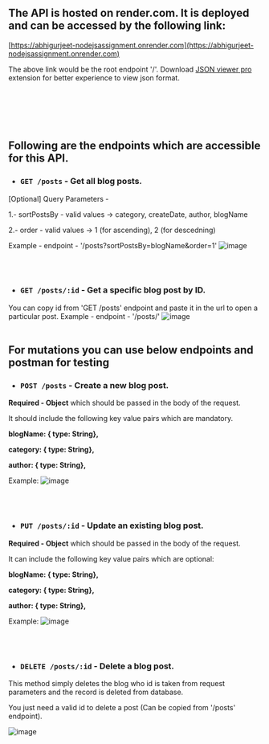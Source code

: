 ## The API is hosted on render.com. It is deployed and can be accessed by the following link:

[https://abhigurjeet-nodejsassignment.onrender.com](https://abhigurjeet-nodejsassignment.onrender.com)

The above link would be the root endpoint '/'. Download [JSON viewer pro](https://chrome.google.com/webstore/detail/json-viewer-pro/eifflpmocdbdmepbjaopkkhbfmdgijcc) extension for better experience to view json format.
<br>
<br>
<br>
<br>
<br>
<br>

## Following are the endpoints which are accessible for this API.


- ### `GET /posts` - Get all blog posts.
  
[Optional] Query Parameters -  

1.- sortPostsBy - valid values -> category, createDate, author, blogName

2.- order - valid values -> 1 (for ascending), 2 (for descedning) 

Example - endpoint - '/posts?sortPostsBy=blogName&order=1'
![image](https://github.com/abhigurjeet/enverx-be-developer-assignment/assets/38328775/049202c7-af58-4113-8ed4-bafeff1c25f5)

<br>
<br>

- ### `GET /posts/:id` - Get a specific blog post by ID.

You can copy id from 'GET /posts' endpoint and paste it in the url to open a particular post.
Example  - endpoint - '/posts/'
![image](https://github.com/abhigurjeet/enverx-be-developer-assignment/assets/38328775/5ae8e4ee-9a3c-4bd6-b871-e6fdcf065f53)
<br>
<br>

## For mutations you can use below endpoints and postman for testing
- ### `POST /posts` - Create a new blog post.

__Required - Object__ which should be passed in the body of the request.

It should include the following key value pairs which are mandatory.

 __blogName: { type: String},__
  
 __category: { type: String},__
  
  __author: { type: String},__

  Example:
  ![image](https://github.com/abhigurjeet/enverx-be-developer-assignment/assets/38328775/81f8c7ac-3231-4570-868a-c384c949e36c)

<br>
<br>

- ### `PUT /posts/:id` - Update an existing blog post.

 __Required - Object__ which should be passed in the body of the request.

It can include the following key value pairs which are optional:

 __blogName: { type: String},__
  
 __category: { type: String},__
  
  __author: { type: String},__

Example:
![image](https://github.com/abhigurjeet/enverx-be-developer-assignment/assets/38328775/94cd08d5-6f5f-44b0-ba6e-2ef57076738a)

<br>
<br>

- ### `DELETE /posts/:id` - Delete a blog post.
  
This method simply deletes the blog who id is taken from request parameters and the record is deleted from database.

You just need a valid id to delete a post (Can be copied from '/posts' endpoint).

![image](https://github.com/abhigurjeet/enverx-be-developer-assignment/assets/38328775/cc65f093-fa77-4036-a8d5-72b57d74596e)

<br>
<br>
